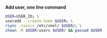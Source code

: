 **Add user, one line command**
```bash
USER=USER_ID; \
useradd --create-home $USER; \
rsync -razxcv /etc/skel/ $USER/; \
chown -R $USER:users $USER/ && passwd $USER
```
